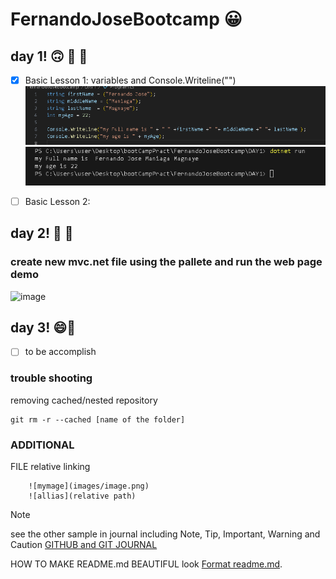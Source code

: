 # FernandoJoseBootcamp :grinning:

## **day 1!** :upside_down_face: :poop: :banana:

- [X] Basic Lesson 1: variables and Console.Writeline("") 
![codename](images/printNamecode.png)
![printname](images/outputName.png)

- [ ] Basic Lesson 2:

## **day 2!** :baby: :ninja:
### create new mvc.net file using the pallete and run the web page demo
![image](https://github.com/Fernaniii/FernandoJoseBootcamp/assets/145454557/d939cce0-21ac-45d1-b15b-278102ee9ad1)

## **day 3!** :smile::knife:
- [ ] to be accomplish


### trouble shooting
removing cached/nested repository
```
git rm -r --cached [name of the folder]

```
### ADDITIONAL
FILE relative linking 
```
    ![mymage](images/image.png)
    ![allias](relative path)
```

> [!NOTE]
>see the other sample in journal including Note, Tip, Important, Warning and Caution
>[GITHUB and GIT JOURNAL](journal.md)


HOW TO MAKE README.md BEAUTIFUL look [Format readme.md](https://docs.github.com/en/get-started/writing-on-github/getting-started-with-writing-and-formatting-on-github/basic-writing-and-formatting-syntax).


